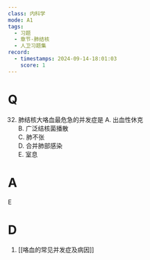 ```yaml
---
class: 内科学
mode: A1
tags:
  - 习题
  - 章节-肺结核
  - 人卫习题集
record:
  - timestamps: 2024-09-14-18:01:03
    score: 1
---
```


# Q
32. 肺结核大咯血最危急的并发症是
A. 出血性休克  
B. 广泛结核菌播散  
C. 肺不张  
D. 合并肺部感染  
E. 室息
# A
E
# D
1. [[咯血的常见并发症及病因]]